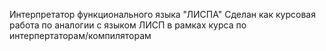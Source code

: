 Интерпретатор функционального языка "ЛИСПА"
Сделан как курсовая работа по аналогии с языком ЛИСП в рамках курса по интерпертаторам/компиляторам

